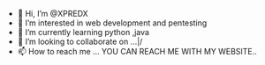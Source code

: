 - 👋 Hi, I’m @XPREDX
- 👀 I’m interested in web development and pentesting
- 🌱 I’m currently learning python ,java
- 💞️ I’m looking to collaborate on ...\|/
- 📫 How to reach me ...
 YOU CAN REACH ME WITH MY WEBSITE..

<!---
XPREDX/XPREDX is a ✨ special ✨ repository because its `README.md` (this file) appears on your GitHub profile.
You can click the Preview link to take a look at your changes.
--->
